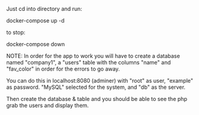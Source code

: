 Just cd into directory and run:

docker-compose up -d

to stop:

docker-compose down

NOTE: In order for the app to work you will have to create a database named "company1", a "users" table with the columns "name" and "fav_color" in order for the errors to go away.

You can do this in localhost:8080 (adminer) with "root" as user, "example" as password. "MySQL" selected for the system, and "db" as the server.

Then create the database & table and you should be able to see the php grab the users and display them.
